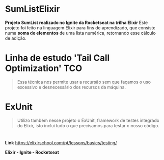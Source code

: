 # SumListElixir
**Projeto SumList realizado no Ignite da Rocketseat na trilha Elixir**
Este projeto foi feito na linguagem Elixir para fins de aprendizado, que consiste numa **soma de elementos** de uma lista numérica, retornando esse cálculo de adição.


# Linha de estudo 'Tail Call Optimization' TCO

> Essa técnica nos permite usar a recursão sem que façamos o uso excessivo e desnecessário dos recursos da máquina.

# ExUnit

> Utilizo também nesse projeto o ExUnit, framework de testes integrado do Elixir, isto inclui tudo o que precisamos para testar o nosso código.

#
**Link**
https://elixirschool.com/pt/lessons/basics/testing/

**Elixir - Ignite - Rocketseat**

